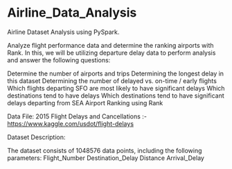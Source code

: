# Airline_Data_Analysis
Airline Dataset Analysis using PySpark.

Analyze flight performance data and determine the ranking airports with Rank. 
In this, we will be utilizing departure delay data to perform analysis and answer the following questions:

Determine the number of airports and trips
Determining the longest delay in this dataset
Determining the number of delayed vs. on-time / early flights
Which flights departing SFO are most likely to have significant delays
Which destinations tend to have delays
Which destinations tend to have significant delays departing from SEA
Airport Ranking using Rank 

Data File: 2015 Flight Delays and Cancellations :- https://www.kaggle.com/usdot/flight-delays

Dataset Description:

The dataset consists of 1048576 data points, including the following parameters:
Flight_Number
Destination_Delay
Distance
Arrival_Delay
